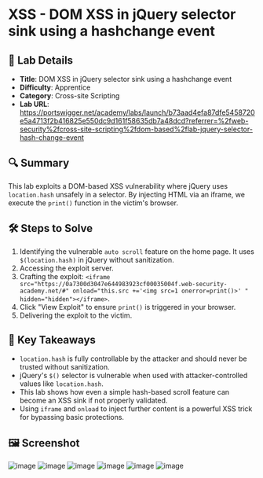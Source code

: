 # XSS - DOM XSS in jQuery selector sink using a hashchange event

## 📌 Lab Details
- **Title**: DOM XSS in jQuery selector sink using a hashchange event
- **Difficulty**: Apprentice
- **Category**: Cross-site Scripting
- **Lab URL**: https://portswigger.net/academy/labs/launch/b73aad4efa87dfe5458720e5a4713f2b416825e550dc9d161f58635db7a48dcd?referrer=%2fweb-security%2fcross-site-scripting%2fdom-based%2flab-jquery-selector-hash-change-event

## 🔍 Summary
This lab exploits a DOM-based XSS vulnerability where jQuery uses `location.hash` unsafely in a selector. By injecting HTML via an iframe, we execute the `print()` function in the victim's browser.

## 🛠 Steps to Solve
1. Identifying the vulnerable `auto scroll` feature on the home page.
   It uses `$(location.hash)` in jQuery without sanitization.
2. Accessing the exploit server.
3. Crafting the exploit: `<iframe src="https://0a7300d3047e644983923cf00035004f.web-security-academy.net/#" onload="this.src +='<img src=1 onerror=print()>' " hidden="hidden"></iframe>`.
4. Click "View Exploit" to ensure `print()` is triggered in your browser.
5. Delivering the exploit to the victim.
   
## 📖 Key Takeaways
- `location.hash` is fully controllable by the attacker and should never be trusted without sanitization.
- jQuery's `$()` selector is vulnerable when used with attacker-controlled values like `location.hash`.
- This lab shows how even a simple hash-based scroll feature can become an XSS sink if not properly validated.
- Using `iframe` and `onload` to inject further content is a powerful XSS trick for bypassing basic protections.
  
## 🖼️ Screenshot
![image](https://github.com/user-attachments/assets/ef8da760-ccf8-400d-b9bb-d38d4d58e19c)
![image](https://github.com/user-attachments/assets/3531d908-b74a-444b-bfd8-705a964d9fa5)
![image](https://github.com/user-attachments/assets/6076f6a8-b5cc-4a75-81bf-d57a60ad8ec8)
![image](https://github.com/user-attachments/assets/d936b007-8a4a-4e90-bc00-11dfeb2377f2)
![image](https://github.com/user-attachments/assets/a7e467c2-679f-4e95-a200-2e7983a4ca48)
![image](https://github.com/user-attachments/assets/ddb2258a-5141-44b0-852b-4e3fb1e35e1f)
